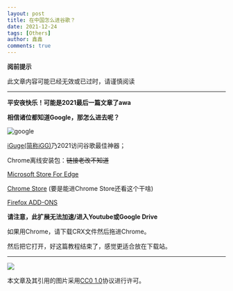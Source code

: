 ```yaml
---
layout: post
title: 在中国怎么进谷歌？
date: 2021-12-24
tags: [Others]
author: 鑫鑫
comments: true
---
```


**阅前提示**

此文章内容可能已经无效或已过时，请谨慎阅读

---

**平安夜快乐！可能是2021最后一篇文章了awa**

**相信诸位都知道Google，那怎么进去呢？**

![google](https://user-images.githubusercontent.com/82391092/147354062-4bc19e59-bbc8-487a-b02e-1ee0133a043d.png)

[iGuge(简称iGG)](/goto?link=https://igghelper.com/)乃2021访问谷歌最佳神器；

Chrome离线安装包：~~链接老改不知道~~

[Microsoft Store For Edge](/goto?link=https://microsoftedge.microsoft.com/addons/detail/igg%E8%B0%B7%E6%AD%8C%E5%AD%A6%E6%9C%AF%E5%8A%A9%E6%89%8B/mchibleoefileemjfghfejaggonplmmg)

[Chrome Store](/goto?link=https://chrome.google.com/webstore/detail/ncldcbhpeplkfijdhnoepdgdnmjkckij) (要是能进Chrome Store还看这个干啥)

[Firefox ADD-ONS](/goto?link=https://addons.mozilla.org/zh-CN/firefox/addon/iguge/)

**请注意，此扩展无法加速/进入Youtube或Google Drive**

如果用Chrome，请下载CRX文件然后拖进Chrome。

然后把它打开，好这篇教程结束了，感觉更适合放在下载站。

---

[![](https://licensebuttons.net/l/zero/1.0/88x31.png)](/goto?link=https://creativecommons.org/publicdomain/zero/1.0/)

本文章及其引用的图片采用[CC0 1.0](/goto?link=https://creativecommons.org/publicdomain/zero/1.0/)协议进行许可。

